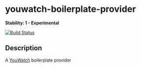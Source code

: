 # youwatch-boilerplate-provider
**Stability: 1 - Experimental**

[![Build Status](https://travis-ci.org/yannbertrand/youwatch-boilerplate-provider.svg?branch=master)](https://travis-ci.org/yannbertrand/youwatch-boilerplate-provider)

## Description
A [YouWatch](https://github.com/yannbertrand/YouWatch) boilerplate provider
